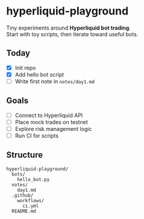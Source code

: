 # hyperliquid-playground

Tiny experiments around **Hyperliquid bot trading**.  
Start with toy scripts, then iterate toward useful bots.

## Today
- [x] Init repo
- [x] Add hello bot script
- [ ] Write first note in `notes/day1.md`

## Goals
- [ ] Connect to Hyperliquid API
- [ ] Place mock trades on testnet
- [ ] Explore risk management logic
- [ ] Run CI for scripts

## Structure
```text
hyperliquid-playground/
  bots/
    hello_bot.py
  notes/
    day1.md
  .github/
    workflows/
      ci.yml
  README.md

